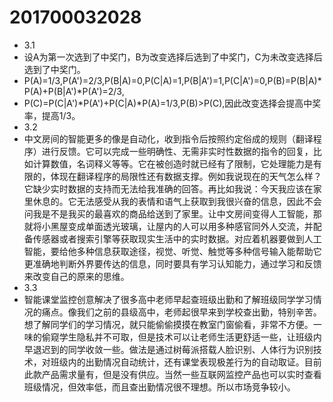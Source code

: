 # 201700032028
- 3.1
- 设A为第一次选到了中奖门，B为改变选择后选到了中奖门，C为未改变选择后选到了中奖门。
- P(A)=1/3,P(A')=2/3,P(B|A)=0,P(C|A)=1,P(B|A')=1,P(C|A')=0,P(B)=P(B|A)*P(A)+P(B|A')*P(A')=2/3,
- P(C)=P(C|A')*P(A')+P(C|A)*P(A)=1/3,P(B)>P(C),因此改变选择会提高中奖率，提高1/3。
- 3.2
- 中文房间的智能更多的像是自动化，收到指令后按照约定俗成的规则（翻译程序）进行反馈。它可以完成一些明确性、无需非实时性数据的指令的回复，比如计算数值，名词释义等等。它在被创造时就已经有了限制，它处理能力是有限的，体现在翻译程序的局限性还有数据支撑。例如我说现在的天气怎么样？它缺少实时数据的支持而无法给我准确的回答。再比如我说：今天我应该在家里休息的。它无法感受从我的表情和语气上获取到我很兴奋的信息，因此不会问我是不是我买的最喜欢的商品给送到了家里。让中文房间变得人工智能，那就将小黑屋变成单面透光玻璃，让屋内的人可以用多种感官同外人交流，并配备传感器或者搜索引擎等获取现实生活中的实时数据。对应着机器要做到人工智能，要给他多种信息获取途径，视觉、听觉、触觉等多种信号输入能帮助它更准确地判断外界要传达的信息，同时要具有学习认知能力，通过学习和反馈来改变自己的原来的思维。
- 3.3
- 智能课堂监控创意解决了很多高中老师早起查班级出勤和了解班级同学学习情况的痛点。像我们之前的县级高中，老师起很早来到学校查出勤，特别辛苦。想了解同学们的学习情况，就只能偷偷摸摸在教室门窗偷看，非常不方便。一味的偷窥学生隐私并不可取，但是技术可以让老师生活更舒适一些，让班级内早退迟到的同学收敛一些。做法是通过树莓派搭载人脸识别、人体行为识别技术，对班级内的出勤情况自动统计，还有课堂表现极差行为的自动取证。目前此款产品需求量有，但是没有供应。当然一些互联网监控产品也可以实时查看班级情况，但效率低，而且查出勤情况很不理想。所以市场竞争较小。
